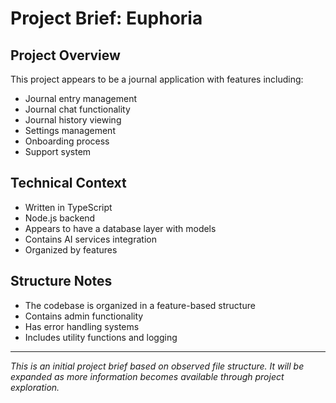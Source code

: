 # Project Brief: Euphoria

## Project Overview
This project appears to be a journal application with features including:
- Journal entry management
- Journal chat functionality
- Journal history viewing
- Settings management
- Onboarding process
- Support system

## Technical Context
- Written in TypeScript
- Node.js backend
- Appears to have a database layer with models
- Contains AI services integration
- Organized by features

## Structure Notes
- The codebase is organized in a feature-based structure
- Contains admin functionality
- Has error handling systems
- Includes utility functions and logging

---
*This is an initial project brief based on observed file structure. It will be expanded as more information becomes available through project exploration.* 